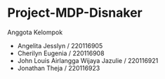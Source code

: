 # Project-MDP-Disnaker

Anggota Kelompok
- Angelita Jesslyn / 220116905
- Cherilyn Eugenia / 220116908
- John Louis Airlangga Wijaya Jazulie / 220116921
- Jonathan Theja / 220116923
